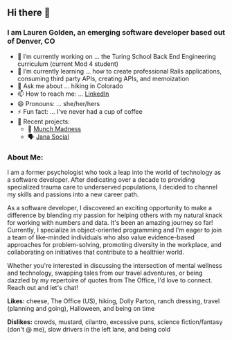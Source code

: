 ## Hi there 👋
### I am Lauren Golden, an emerging software developer based out of Denver, CO 

- 🔭 I’m currently working on ... the Turing School Back End Engineering curriculum (current Mod 4 student)
- 🌱 I’m currently learning ... how to create professional Rails applications, consuming third party APIs, creating APIs, and memoization
- 💬 Ask me about ... hiking in Colorado
- 📫 How to reach me: ... [LinkedIn](https://www.linkedin.com/in/goldenll/)
- 😄 Pronouns: ... she/her/hers
- ⚡ Fun fact: ... I've never had a cup of coffee
- 📁 Recent projects:
  - 🏀 [Munch Madness](https://github.com/orgs/Munch-Madness/repositories)
  - 🗣️ [Jana Social](https://github.com/orgs/jana-social/repositories)

### About Me: 

I am a former psychologist who took a leap into the world of technology as a software developer. After dedicating over a decade to providing specialized trauma care to underserved populations, I decided to channel my skills and passions into a new career path. 

As a software developer, I discovered an exciting opportunity to make a difference by blending my passion for helping others with my natural knack for working with numbers and data. It's been an amazing journey so far! Currently, I specialize in object-oriented programming and I'm eager to join a team of like-minded individuals who also value evidence-based approaches for problem-solving, promoting diversity in the workplace, and collaborating on initiatives that contribute to a healthier world.

Whether you're interested in discussing the intersection of mental wellness and technology, swapping tales from our travel adventures, or being dazzled by my repertoire of quotes from The Office, I'd love to connect. Reach out and let's chat!


**Likes:** cheese, The Office (US), hiking, Dolly Parton, ranch dressing, travel (planning and going), Halloween, and being on time

**Dislikes:** crowds, mustard, cilantro, excessive puns, science fiction/fantasy (don't @ me), slow drivers in the left lane, and being cold
